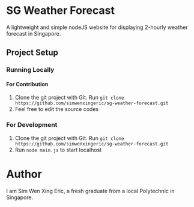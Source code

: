 # SG Weather Forecast
A lightweight and simple nodeJS website for displaying 2-hourly weather forecast in Singapore.

## Project Setup
### Running Locally

#### For Contribution
1. Clone the git project with Git. Run `git clone https://github.com/simwenxingeric/sg-weather-forecast.git`
2. Feel free to edit the source codes

### For Development
1. Clone the git project with Git. Run `git clone https://github.com/simwenxingeric/sg-weather-forecast.git`
2. Run `node main.js` to start localhost

# Author
I am Sim Wen Xing Eric, a fresh graduate from a local Polytechnic in Singapore.